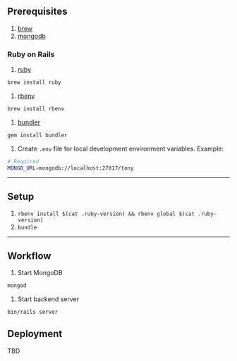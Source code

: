 ## Prerequisites

1. [brew](http://brew.sh)
1. [mongodb](https://www.mongodb.com/download-center/v2/community)

### Ruby on Rails
1. [ruby](https://www.ruby-lang.org/en/documentation/installation/)

  ```sh
  brew install ruby
  ```

1. [rbenv](https://github.com/sstephenson/rbenv#installation)

  ```sh
  brew install rbenv
  ```

1. [bundler](https://bundler.io/)

  ```sh
  gem install bundler
  ```

1. Create `.env` file for local development environment variables. Example:

  ```sh
  # Required
  MONGO_URL=mongodb://localhost:27017/tony
  ```
---

## Setup
1. `rbenv install $(cat .ruby-version) && rbenv global $(cat .ruby-version)`
1. `bundle`

---

## Workflow
1. Start MongoDB
  ```sh
  mongod
  ```

1. Start backend server
  ```sh
  bin/rails server
  ```
## Deployment
TBD
